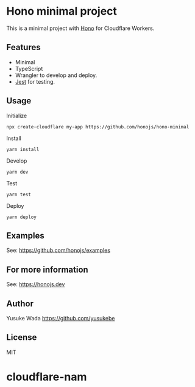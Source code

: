 # Hono minimal project

This is a minimal project with [Hono](https://github.com/honojs/hono/) for Cloudflare Workers.

## Features

- Minimal
- TypeScript
- Wrangler to develop and deploy.
- [Jest](https://jestjs.io/ja/) for testing.

## Usage

Initialize

```
npx create-cloudflare my-app https://github.com/honojs/hono-minimal
```

Install

```
yarn install
```

Develop

```
yarn dev
```

Test

```
yarn test
```

Deploy

```
yarn deploy
```

## Examples

See: <https://github.com/honojs/examples>

## For more information

See: <https://honojs.dev>

## Author

Yusuke Wada <https://github.com/yusukebe>

## License

MIT
# cloudflare-nam
